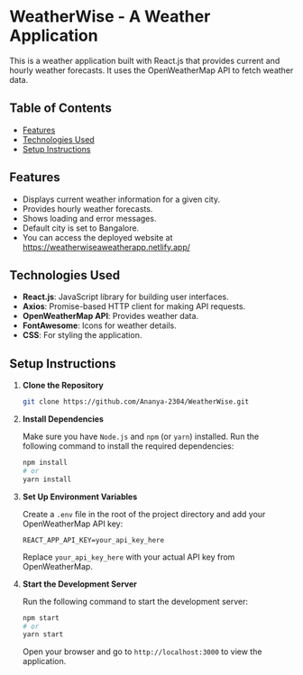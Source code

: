 # WeatherWise - A Weather Application

This is a weather application built with React.js that provides current and hourly weather forecasts. It uses the OpenWeatherMap API to fetch weather data.

## Table of Contents

- [Features](#features)
- [Technologies Used](#technologies-used)
- [Setup Instructions](#setup-instructions)

## Features

- Displays current weather information for a given city.
- Provides hourly weather forecasts.
- Shows loading and error messages.
- Default city is set to Bangalore.
- You can access the deployed website at https://weatherwiseaweatherapp.netlify.app/

## Technologies Used

- **React.js**: JavaScript library for building user interfaces.
- **Axios**: Promise-based HTTP client for making API requests.
- **OpenWeatherMap API**: Provides weather data.
- **FontAwesome**: Icons for weather details.
- **CSS**: For styling the application.

## Setup Instructions

1. **Clone the Repository**

   ```bash
   git clone https://github.com/Ananya-2304/WeatherWise.git
   ```

2. **Install Dependencies**

   Make sure you have `Node.js` and `npm` (or `yarn`) installed. Run the following command to install the required dependencies:

   ```bash
   npm install
   # or
   yarn install
   ```

3. **Set Up Environment Variables**

   Create a `.env` file in the root of the project directory and add your OpenWeatherMap API key:

   ```
   REACT_APP_API_KEY=your_api_key_here
   ```

   Replace `your_api_key_here` with your actual API key from OpenWeatherMap.

4. **Start the Development Server**

   Run the following command to start the development server:

   ```bash
   npm start
   # or
   yarn start
   ```

   Open your browser and go to `http://localhost:3000` to view the application.


